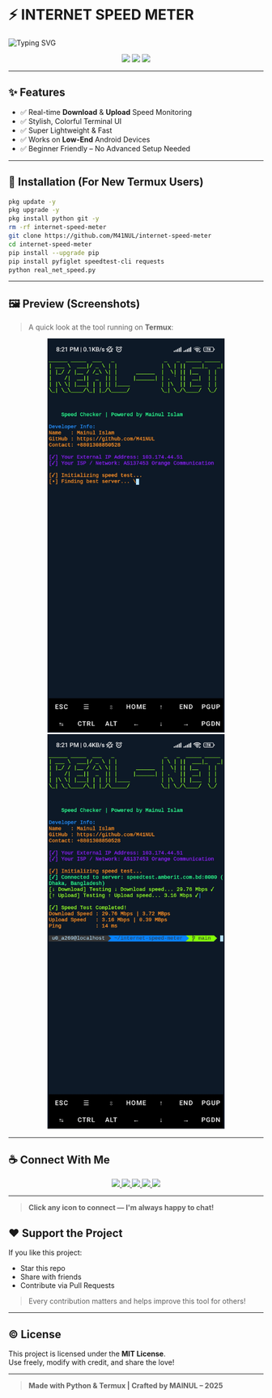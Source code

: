 # ⚡ INTERNET SPEED METER

![Typing SVG](https://readme-typing-svg.herokuapp.com?lines=Internet+Speed+Meter+by+MAINUL;Real-Time+Net+Speed+Checker+for+Termux&center=true&width=600&height=60)

<p align="center">
  <img src="https://img.shields.io/github/stars/M41NUL/internet-speed-meter?style=for-the-badge&color=green"/>
  <img src="https://img.shields.io/github/forks/M41NUL/internet-speed-meter?style=for-the-badge&color=blue"/>
  <img src="https://img.shields.io/github/license/M41NUL/internet-speed-meter?style=for-the-badge&color=red"/>
</p>

---

## ✨ Features

- ✅ Real-time **Download** & **Upload** Speed Monitoring  
- ✅ Stylish, Colorful Terminal UI  
- ✅ Super Lightweight & Fast  
- ✅ Works on **Low-End** Android Devices  
- ✅ Beginner Friendly – No Advanced Setup Needed  

---

## 📲 Installation (For New Termux Users)

```bash
pkg update -y
pkg upgrade -y
pkg install python git -y
rm -rf internet-speed-meter
git clone https://github.com/M41NUL/internet-speed-meter
cd internet-speed-meter
pip install --upgrade pip
pip install pyfiglet speedtest-cli requests
python real_net_speed.py
```

---

## 🖼️ Preview (Screenshots)

> A quick look at the tool running on **Termux**:

<p align="center">
  <img src="https://github.com/M41NUL/internet-speed-meter/blob/main/1st%20ss.jpg" width="350" alt="Screenshot 1"/>
  <img src="https://github.com/M41NUL/internet-speed-meter/blob/main/2nd%20ss.jpg" width="350" alt="Screenshot 2"/>
</p>

---

## ☕ Connect With Me

<p align="center">
  <a href="https://t.me/mdmainulislaminfo" target="_blank">
    <img src="https://img.shields.io/badge/Telegram-2CA5E0?style=for-the-badge&logo=telegram&logoColor=white">
  </a>
  <a href="https://instagram.com/M41NUL" target="_blank">
    <img src="https://img.shields.io/badge/Instagram-E4405F?style=for-the-badge&logo=instagram&logoColor=white">
  </a>
  <a href="https://wa.me/8801308850528" target="_blank">
    <img src="https://img.shields.io/badge/WhatsApp-25D366?style=for-the-badge&logo=whatsapp&logoColor=white">
  </a>
  <a href="https://github.com/M41NUL" target="_blank">
    <img src="https://img.shields.io/badge/GitHub-100000?style=for-the-badge&logo=github&logoColor=white">
  </a>
  <a href="mailto:nextleveldigitalbd@gmail.com" target="_blank">
    <img src="https://img.shields.io/badge/Gmail-D14836?style=for-the-badge&logo=gmail&logoColor=white">
  </a>
</p>

---

> **Click any icon to connect — I'm always happy to chat!**  
## ❤️ Support the Project

If you like this project:

- Star this repo  
- Share with friends  
- Contribute via Pull Requests

> Every contribution matters and helps improve this tool for others!

---

## © License

This project is licensed under the **MIT License**.  
Use freely, modify with credit, and share the love!

---

> **Made with Python & Termux | Crafted by MAINUL – 2025**

